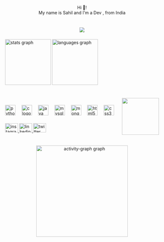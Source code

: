 <p align="center">Hi 👋!<br> My name is Sahil and I'm a Dev , from India</p>

###

<br clear="both">

<div align="center">
  <img src="https://profile-counter.glitch.me/isahilchanna/count.svg?"  />
</div>

###

<div align="left">
  <img src="https://github-readme-stats.vercel.app/api?username=isahilchanna&hide_title=false&hide_rank=false&show_icons=true&include_all_commits=true&count_private=true&disable_animations=false&theme=chartreuse-dark&locale=en&hide_border=true&order=1&custom_title=My%20Stats" height="150" alt="stats graph"  />
  <img src="https://github-readme-stats.vercel.app/api/top-langs?username=isahilchanna&locale=en&hide_title=false&layout=compact&card_width=320&langs_count=5&theme=chartreuse-dark&hide_border=true&order=2" height="150" alt="languages graph"  />
</div>

###

<br clear="both">

<img align="right" height="121" src="https://i.imgflip.com/65efzo.gif"  />

###

<div align="left">
  <img src="https://cdn.jsdelivr.net/gh/devicons/devicon/icons/python/python-original.svg" height="34" alt="python logo"  />
  <img width="12" />
  <img src="https://cdn.jsdelivr.net/gh/devicons/devicon/icons/c/c-original.svg" height="34" alt="c logo"  />
  <img width="12" />
  <img src="https://cdn.jsdelivr.net/gh/devicons/devicon/icons/java/java-original.svg" height="34" alt="java logo"  />
  <img width="12" />
  <img src="https://cdn.jsdelivr.net/gh/devicons/devicon/icons/mysql/mysql-original.svg" height="34" alt="mysql logo"  />
  <img width="12" />
  <img src="https://cdn.jsdelivr.net/gh/devicons/devicon/icons/mongodb/mongodb-original.svg" height="34" alt="mongodb logo"  />
  <img width="12" />
  <img src="https://cdn.jsdelivr.net/gh/devicons/devicon/icons/html5/html5-original.svg" height="34" alt="html5 logo"  />
  <img width="12" />
  <img src="https://cdn.jsdelivr.net/gh/devicons/devicon/icons/css3/css3-original.svg" height="34" alt="css3 logo"  />
</div>

###

<div align="left">
  <a href="instagram.com\isahilchanna" target="_blank">
    <img src="https://raw.githubusercontent.com/maurodesouza/profile-readme-generator/master/src/assets/icons/social/instagram/default.svg" width="42" height="30" alt="instagram logo"  />
  </a>
  <a href="https://www.linkedin.com/in/sahil-channa-71893b27a/" target="_blank">
    <img src="https://raw.githubusercontent.com/maurodesouza/profile-readme-generator/master/src/assets/icons/social/linkedin/default.svg" width="42" height="30" alt="linkedin logo"  />
  </a>
  <a href="https:\\x.com\beingxahil" target="_blank">
    <img src="https://raw.githubusercontent.com/maurodesouza/profile-readme-generator/master/src/assets/icons/social/twitter/default.svg" width="42" height="30" alt="twitter logo"  />
  </a>
</div>

###

<br clear="both">

<div align="center">
  <img src="https://github-readme-activity-graph.vercel.app/graph?username=isahilchanna&radius=16&theme=high-contrast&area=true&order=5&hide_border=true" height="300" alt="activity-graph graph"  />
</div>

###
